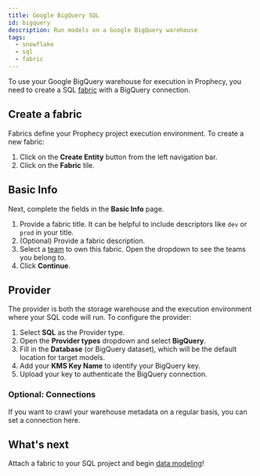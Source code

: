 ```yaml
---
title: Google BigQuery SQL
id: bigquery
description: Run models on a Google BigQuery warehouse
tags:
  - snowflake
  - sql
  - fabric
---
```


To use your Google BigQuery warehouse for execution in Prophecy, you need to create a SQL [fabric](docs/getting-started/concepts/fabrics.md) with a BigQuery connection.

## Create a fabric

Fabrics define your Prophecy project execution environment. To create a new fabric:

1. Click on the **Create Entity** button from the left navigation bar.
1. Click on the **Fabric** tile.

## Basic Info

Next, complete the fields in the **Basic Info** page.

1. Provide a fabric title. It can be helpful to include descriptors like `dev` or `prod` in your title.
1. (Optional) Provide a fabric description.
1. Select a [team](/administration/teams-users/team-based-access) to own this fabric. Open the dropdown to see the teams you belong to.
1. Click **Continue**.

## Provider

The provider is both the storage warehouse and the execution environment where your SQL code will run. To configure the provider:

1. Select **SQL** as the Provider type.
1. Open the **Provider types** dropdown and select **BigQuery**.
1. Fill in the **Database** (or BigQuery dataset), which will be the default location for target models.
1. Add your **KMS Key Name** to identify your BigQuery key.
1. Upload your key to authenticate the BigQuery connection.

### Optional: Connections

If you want to crawl your warehouse metadata on a regular basis, you can set a connection here.

## What's next

Attach a fabric to your SQL project and begin [data modeling](/engineers/models)!

